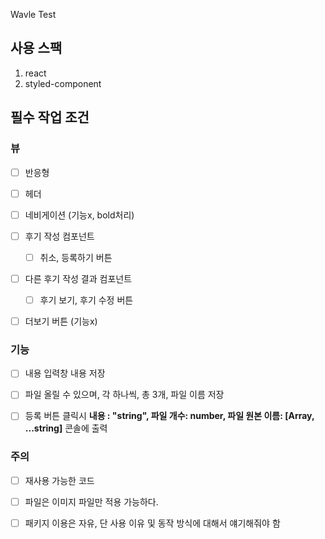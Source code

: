 Wavle Test

## 사용 스팩

1. react
2. styled-component

## 필수 작업 조건

### 뷰

- [ ] 반응형

- [ ] 헤더

- [ ] 네비게이션 (기능x, bold처리)

- [ ] 후기 작성 컴포넌트

  - [ ] 취소, 등록하기 버튼

- [ ] 다른 후기 작성 결과 컴포넌트

  - [ ] 후기 보기, 후기 수정 버튼

- [ ] 더보기 버튼 (기능x)

### 기능

- [ ] 내용 입력창 내용 저장

- [ ] 파일 올릴 수 있으며, 각 하나씩, 총 3개, 파일 이름 저장

- [ ] 등록 버튼 클릭시 **내용 : "string", 파일 개수: number, 파일 원본 이름: [Array, ...string]** 콘솔에 출력

### 주의

- [ ] 재사용 가능한 코드

- [ ] 파일은 이미지 파일만 적용 가능하다.

- [ ] 패키지 이용은 자유, 단 사용 이유 및 동작 방식에 대해서 얘기해줘야 함
